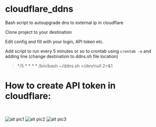 # cloudflare_ddns
Bash script to autoupgrade dns to external ip in cloudflare

Clone project to your destination

Edit config and fill with your login, API token etc.

Add script to run every 5 minutes or so to crontab using `crontab -e` and adding line (change destination to ddns.sh file location)
> */5 * * * * /bin/bash ~/ddns.sh >/dev/null 2>&1
# How to create API token in cloudflare:
<br>

![alt pic1](https://forum.aapanel.com/assets/files/2021-02-26/1614321795-190183-tmp.png)
![alt pic2](https://forum.aapanel.com/assets/files/2021-02-26/1614321840-241933-tmp1.png)
![alt pic3](https://forum.aapanel.com/assets/files/2021-02-26/1614321849-690607-tmp2.png)
